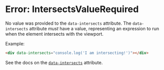 # Error: IntersectsValueRequired

No value was provided to the `data-intersects` attribute. The `data-intersects` attribute _must_ have a value, representing an expression to run when the element intersects with the viewport.

Example:

```html
<div data-intersects="console.log('I am intersecting!')"></div>
```

See the docs on the [`data-intersects`](https://data-star.dev/reference/plugins_browser#intersects) attribute.